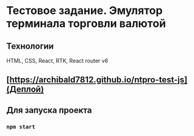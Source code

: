 # Тестовое задание. Эмулятор терминала торговли валютой

## Технологии

HTML, CSS, React, RTK, React router v6

## [https://archibald7812.github.io/ntpro-test-js](Деплой)

## Для запуска проекта

### `npm start`

